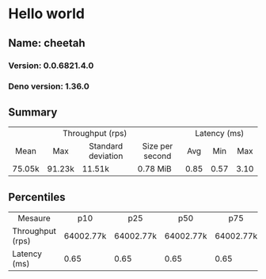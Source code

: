 # Hello world
## Name: cheetah 

### Version: 0.0.6821.4.0
### Deno version: 1.36.0

## Summary
<table>
<tr>
    <td align="center" colspan="4">Throughput (rps)</td>
    <td align="center" colspan="3">Latency (ms)</td>
</tr>
<tr>
    <td align="center">Mean</td>
    <td align="center">Max</td>
    <td align="center">Standard deviation</td>
    <td align="center">Size per second</td>
    <td align="center">Avg</td>
    <td align="center">Min</td>
    <td align="center">Max</td>
</tr>
<tr>
    <td>75.05k</td>
    <td>91.23k</td>
    <td>11.51k</td>
    <td>0.78 MiB</td>
    <td>0.85</td>
    <td>0.57</td>
    <td>3.10</td>
</tr>
</table>

## Percentiles

<table>
<tr>
  <td align="center">Mesaure</td>
  <td align="center">p10</td>
  <td align="center">p25</td>
  <td align="center">p50</td>
  <td align="center">p75</td>
  <td align="center">p90</td>
  <td align="center">p95</td>
  <td align="center">p99</td>
</tr>
<tr>
  <td>Throughput (rps)</td>
  <td>64002.77k</td>
  <td>64002.77k</td>
  <td>64002.77k</td>
  <td>64002.77k</td>
  <td>90807.30k</td>
  <td>91232.29k</td>
  <td>91232.29k</td>
</tr>
<tr>
  <td>Latency (ms)</td>
  <td>0.65</td>
  <td>0.65</td>
  <td>0.65</td>
  <td>0.65</td>
  <td>1.03</td>
  <td>1.09</td>
  <td>1.41</td>
</tr>
</table>
